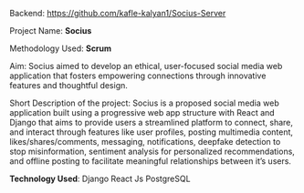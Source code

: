 Backend: https://github.com/kafle-kalyan1/Socius-Server

Project Name: **Socius**

Methodology Used: **Scrum**

Aim: Socius aimed to develop an ethical, user-focused social media web application that fosters empowering connections through innovative features and thoughtful design.

Short Description of the project: Socius is a proposed social media web application built using a progressive web app structure with React and Django that aims to provide users a streamlined platform to connect, share, and interact through features like user profiles, posting multimedia content, likes/shares/comments, messaging, notifications, deepfake detection to stop misinformation, sentiment analysis for personalized recommendations, and offline posting to facilitate meaningful relationships between it’s users.

**Technology Used**:
  Django
  React Js
  PostgreSQL
